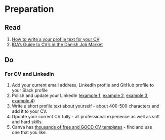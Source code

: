 # Preparation

## Read

1. [How to write a your profile text for your CV](https://www.prospects.ac.uk/careers-advice/cvs-and-cover-letters/writing-a-personal-statement-for-your-cv)
1. [IDA’s Guide to CV’s in the Danish Job Market](https://english.ida.dk/cv)

## Do

### For CV and LinkedIn

1. Add your current email address, LinkedIn profile and GitHub profile to your Slack profile
1. Polish and update your LinkedIn ([example 1](https://www.linkedin.com/in/alex-sudar/), [example 2](https://www.linkedin.com/in/remyamm/), [example 3](https://www.linkedin.com/in/saloumehsarabi/), [example 4](https://www.linkedin.com/in/anna-louise-jensen-559a89177/))
1. Write a short profile text about yourself - about 400-500 characters and add it to your CV.
1. Update your current CV fully - all professional experience as well as soft and hard skills.
1. Canva has [thousands of free and GOOD CV templates](https://www.canva.com/resumes/templates/) - find and use one that you like.
